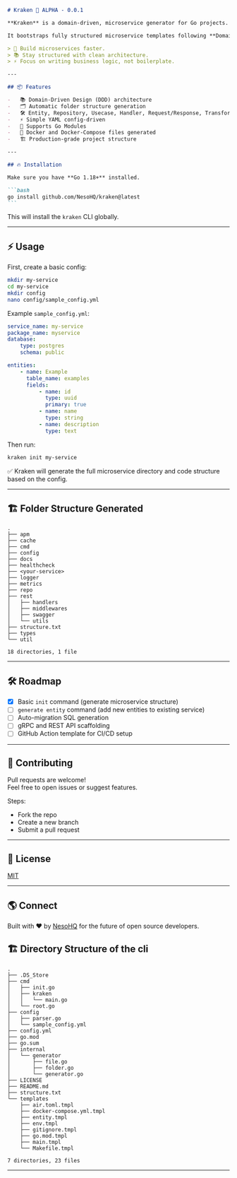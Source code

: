 ````markdown
# Kraken 🐙 ALPHA - 0.0.1

**Kraken** is a domain-driven, microservice generator for Go projects.

It bootstraps fully structured microservice templates following **Domain Driven Design (DDD)** principles — ready to code, scalable, and production-friendly.

> 🚀 Build microservices faster.  
> 📚 Stay structured with clean architecture.  
> ⚡ Focus on writing business logic, not boilerplate.

---

## 📦 Features

-   📚 Domain-Driven Design (DDD) architecture
-   🗂️ Automatic folder structure generation
-   🛠️ Entity, Repository, Usecase, Handler, Request/Response, Transformer code scaffolding
-   ⚡ Simple YAML config-driven
-   🚀 Supports Go Modules
-   🐳 Docker and Docker-Compose files generated
-   🏗️ Production-grade project structure

---

## 🔥 Installation

Make sure you have **Go 1.18+** installed.

```bash
go install github.com/NesoHQ/kraken@latest
```
````

This will install the `kraken` CLI globally.

---

## ⚡ Usage

First, create a basic config:

```bash
mkdir my-service
cd my-service
mkdir config
nano config/sample_config.yml
```

Example `sample_config.yml`:

```yaml
service_name: my-service
package_name: myservice
database:
    type: postgres
    schema: public

entities:
    - name: Example
      table_name: examples
      fields:
          - name: id
            type: uuid
            primary: true
          - name: name
            type: string
          - name: description
            type: text
```

Then run:

```bash
kraken init my-service
```

✅ Kraken will generate the full microservice directory and code structure based on the config.

---

## 🏗️ Folder Structure Generated

```
.
├── apm
├── cache
├── cmd
├── config
├── docs
├── healthcheck
├── <your-service>
├── logger
├── metrics
├── repo
├── rest
│   ├── handlers
│   ├── middlewares
│   ├── swagger
│   └── utils
├── structure.txt
├── types
└── util

18 directories, 1 file
```

---

## 🛠️ Roadmap

-   [x] Basic `init` command (generate microservice structure)
-   [ ] `generate entity` command (add new entities to existing service)
-   [ ] Auto-migration SQL generation
-   [ ] gRPC and REST API scaffolding
-   [ ] GitHub Action template for CI/CD setup

---

## 🤝 Contributing

Pull requests are welcome!  
Feel free to open issues or suggest features.

Steps:

-   Fork the repo
-   Create a new branch
-   Submit a pull request

---

## 📄 License

[MIT](LICENSE)

---

## 🌎 Connect

Built with ❤️ by [NesoHQ](https://github.com/NesoHQ) for the future of open source developers.

## 🏗️ Directory Structure of the cli

```
.
├── .DS_Store
├── cmd
│   ├── init.go
│   ├── kraken
│   │   └── main.go
│   └── root.go
├── config
│   ├── parser.go
│   └── sample_config.yml
├── config.yml
├── go.mod
├── go.sum
├── internal
│   └── generator
│       ├── file.go
│       ├── folder.go
│       └── generator.go
├── LICENSE
├── README.md
├── structure.txt
└── templates
    ├── air.toml.tmpl
    ├── docker-compose.yml.tmpl
    ├── entity.tmpl
    ├── env.tmpl
    ├── gitignore.tmpl
    ├── go.mod.tmpl
    ├── main.tmpl
    └── Makefile.tmpl

7 directories, 23 files

```

---
